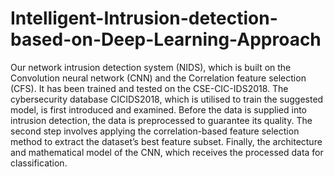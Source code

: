 # Intelligent-Intrusion-detection-based-on-Deep-Learning-Approach
Our network intrusion detection system (NIDS), which is built on the Convolution neural network (CNN) and the Correlation feature selection (CFS). It has been trained and tested on the CSE-CIC-IDS2018. The cybersecurity database CICIDS2018, which is utilised to train the suggested model, is first introduced and examined. Before the data is supplied into intrusion detection, the data is preprocessed to guarantee its quality. The second step involves applying the correlation-based feature selection method to extract the dataset’s best feature subset. Finally, the architecture and mathematical model of the CNN, which receives the processed data for classification.

